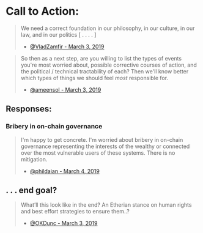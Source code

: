 # Call to Action:

> We need a correct foundation in our philosophy, in our culture, in our law, and in our politics [ . . . . ]
> * [@VladZamfir - March 3, 2019](https://twitter.com/VladZamfir/status/1102247666107510784)

> So then as a next step, are you willing to list the types of events you're most worried about, possible corrective courses of action, and the political / technical tractability of each? 
> Then we'll know better which types of things we should feel *most* responsible for.
> * [@ameensol - March 3, 2019](https://twitter.com/ameensol/status/1102253314517819393) 

## Responses:

### Bribery in on-chain governance

> I'm happy to get concrete.
> I'm worried about bribery in on-chain governance representing the interests of the wealthy or connected over the most vulnerable users of these systems.
> There is no mitigation.
> * [@phildaian - March 4, 2019](https://twitter.com/phildaian/status/1102583994619752448)


## . . . end goal?

> What’ll this look like in the end? An Etherian stance on human rights and best effort strategies to ensure them..?
> * [@OKDunc - March 3, 2019](https://twitter.com/OKDunc/status/1102323874862190592)
